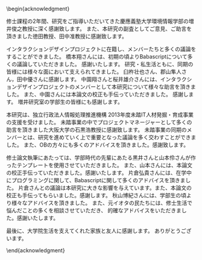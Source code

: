 \begin{acknowledgment}

修士課程の2年間、研究をご指導いただいてきた慶應義塾大学環境情報学部の増井俊之教授に深く感謝致します。
また、本研究の副査としてご意見、ご助言を頂きました徳田教授、田中准教授に感謝致します。

インタラクションデザインプロジェクトに在籍し、メンバーたちと多くの議論をすることができました。
橋本翔さんには、初期の頃よりBabascriptについて多くの議論していただきました。
感謝いたします。
研究・私生活ともに、同期の皆様には様々な面において支えられてきました。
臼杵壮也さん、郡山隼人さん，田中優さんに感謝します。
中園翔さんと桜井雄介さんには、インタラクションデザインプロジェクトのメンバーとして本研究について様々な助言を頂きました。
また、中園さんには本論文の校正も手伝っていただきました。
感謝します。
増井研究室の学部生の皆様にも感謝します。

本研究は、独立行政法人情報処理推進機構 2013年度未踏IT人材発掘・育成事業の支援を受けました。
未踏事業の中でプロジェクトマネージャーとして多くの助言を頂きました大阪大学の石黒浩教授に感謝致します。
未踏事業の同期のメンバーとは、研究を進めていく上で重要となった議論を多く交わすことができました。
また、OBの方々にも多くのアドバイスを頂きました。感謝致します。

修士論文執筆にあたっては、学部時代の先輩にあたる黒井さんと山本伶さんが作ったテンプレートを使用させていただきました。
また、山本さんには、本論文の校正手伝っていただきました。感謝いたします。
片倉弘貴さんには、在学中にプログラミングに関して、Babascriptに関して多くのアドバイスを頂きました。
片倉さんとの議論は本研究に大きな影響を与えています。また、本論文の校正も手伝ってもらいました。感謝します。
秋山博紀さんには、学部生の頃より様々なアドバイスを頂きました。
また、元イオタの民たちには、修士生活で悩んだことの多くを相談させていただき、
的確なアドバイスをいただきました。感謝いたします。

最後に、大学院生活を支えてくれた家族と友人に感謝します。
ありがとうございます。

\end{acknowledgment}
